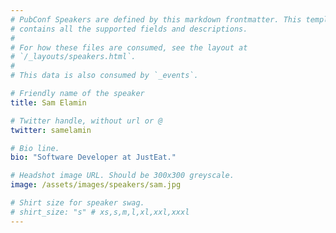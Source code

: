```yaml
---
# PubConf Speakers are defined by this markdown frontmatter. This template
# contains all the supported fields and descriptions.
#
# For how these files are consumed, see the layout at
# `/_layouts/speakers.html`.
#
# This data is also consumed by `_events`.

# Friendly name of the speaker
title: Sam Elamin

# Twitter handle, without url or @
twitter: samelamin

# Bio line.
bio: "Software Developer at JustEat."

# Headshot image URL. Should be 300x300 greyscale.
image: /assets/images/speakers/sam.jpg

# Shirt size for speaker swag.
# shirt_size: "s" # xs,s,m,l,xl,xxl,xxxl
---
```


